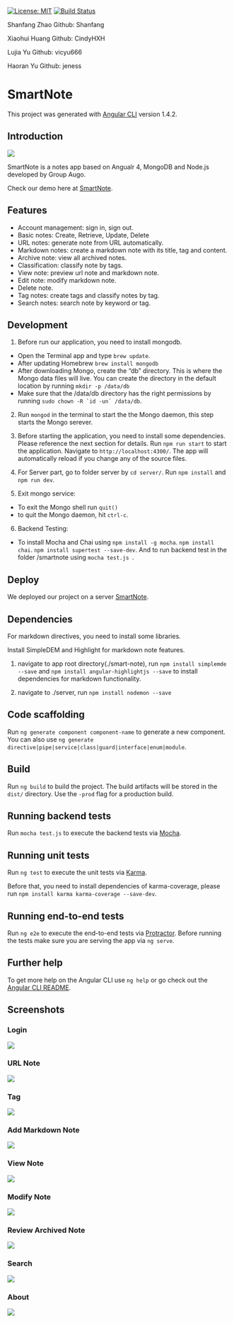 [![License: MIT](https://img.shields.io/badge/License-MIT-yellow.svg)](https://opensource.org/licenses/MIT) [![Build Status](https://travis-ci.org/Shanfang/SmartNote.svg?branch=master)](https://travis-ci.org/Shanfang/SmartNote)

Shanfang Zhao Github: Shanfang

Xiaohui Huang Github: CindyHXH 

Lujia Yu Github: vicyu666

Haoran Yu  Github: jeness 

# SmartNote

This project was generated with [Angular CLI](https://github.com/angular/angular-cli) version 1.4.2.


## Introduction
![](https://github.com/Shanfang/SmartNote/blob/master/smart-note/src/assets/icons8-Pen.png)

SmartNote is a notes app based on Angualr 4, MongoDB and Node.js developed by Group Augo.

Check our demo here at [SmartNote](http://128.227.246.42:4300).

## Features
- Account management: sign in, sign out.
- Basic notes: Create, Retrieve, Update, Delete
- URL notes: generate note from URL automatically.
- Markdown notes: create a markdown note with its title, tag and content.
- Archive note: view all archived notes.
- Classification: classify note by tags.
- View note: preview url note and markdown note.
- Edit note: modify markdown note.
- Delete note.
- Tag notes: create tags and classify notes by tag.
- Search notes: search note by keyword or tag.


## Development 

1. Before run our application, you need to install mongodb.
- Open the Terminal app and type `brew update`.
- After updating Homebrew `brew install mongodb`
- After downloading Mongo, create the “db” directory. This is where the Mongo data files will live. You can create the directory in the default location by running `mkdir -p /data/db`
- Make sure that the /data/db directory has the right permissions by running ``sudo chown -R `id -un` /data/db``.

2. Run `mongod` in the terminal to start the the Mongo daemon, this step starts the Mongo serever.

3. Before starting the application, you need to install some dependencies. Please reference the next section for details.
Run `npm run start` to start the application. Navigate to `http://localhost:4300/`. The app will automatically reload if you change any of the source files.

4. For Server part, go to folder server by `cd server/`.
Run `npm install` and `npm run dev`.

5. Exit mongo service:
- To exit the Mongo shell run `quit()`
- to quit the Mongo daemon, hit `ctrl-c`.

6. Backend Testing:
- To install Mocha and Chai using 
`npm install -g mocha`.
`npm install chai`.
`npm install supertest --save-dev`.
And to run backend test in the folder /smartnote using 
`mocha test.js `.

## Deploy
We deployed our project on a server [SmartNote](http://128.227.246.42:4300).

## Dependencies
For markdown directives, you need to install some libraries.

Install SimpleDEM and Highlight for markdown note features.

1. navigate to app root directory(./smart-note), run `npm install simplemde --save` and `npm install angular-highlightjs --save` to install dependencies for markdown functionality.

2. navigate to ./server, run `npm install nodemon --save`

## Code scaffolding

Run `ng generate component component-name` to generate a new component. You can also use `ng generate directive|pipe|service|class|guard|interface|enum|module`.

## Build

Run `ng build` to build the project. The build artifacts will be stored in the `dist/` directory. Use the `-prod` flag for a production build.

## Running backend tests

Run `mocha test.js` to execute the backend tests via [Mocha](https://github.com/mochajs/mocha).

## Running unit tests

Run `ng test` to execute the unit tests via [Karma](https://karma-runner.github.io).

Before that, you need to install dependencies of karma-coverage, please run `npm install karma karma-coverage --save-dev`.

## Running end-to-end tests

Run `ng e2e` to execute the end-to-end tests via [Protractor](http://www.protractortest.org/).
Before running the tests make sure you are serving the app via `ng serve`.

## Further help

To get more help on the Angular CLI use `ng help` or go check out the [Angular CLI README](https://github.com/angular/angular-cli/blob/master/README.md).

## Screenshots

### Login
![](https://github.com/Shanfang/SmartNote/blob/master/Screenshots/1_login.png)

### URL Note
![](https://github.com/Shanfang/SmartNote/blob/master/Screenshots/2_URL.png)

### Tag
![](https://github.com/Shanfang/SmartNote/blob/master/Screenshots/4_tag.png)

### Add Markdown Note
![](https://github.com/Shanfang/SmartNote/blob/master/Screenshots/5_addnote.png)

### View Note
![](https://github.com/Shanfang/SmartNote/blob/master/Screenshots/6_view.png)

### Modify Note
![](https://github.com/Shanfang/SmartNote/blob/master/Screenshots/7_edit.png)

### Review Archived Note
![](https://github.com/Shanfang/SmartNote/blob/master/Screenshots/8_archive.png)

### Search
![](https://github.com/Shanfang/SmartNote/blob/master/Screenshots/9_search.png)

### About
![](https://github.com/Shanfang/SmartNote/blob/master/Screenshots/3_about.png)
